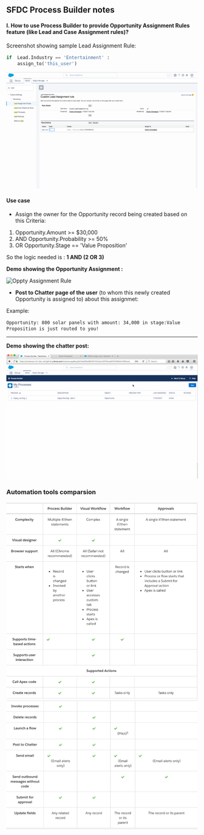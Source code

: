 ## SFDC Process Builder notes

#### I. How to use Process Builder to provide Opportunity Assignment Rules feature (like Lead and Case Assignment rules)?


Screenshot showing sample Lead Assignment Rule:

``` python
if  Lead.Industry == 'Entertainment' :
	assign_to('this_user')
```

![Lead Assignment Rule](./img/lead-assignment-rule.png)


#### Use case

- Assign the owner for the Opportunity record being created based on this Criteria:

1. Opportunity.Amount            >= $30,000
2. AND Opportunity.Probability   >=  50% 
3. OR Opportunity.Stage == 'Value Proposition'
	
So the logic needed is : **1 AND (2 OR 3)**


**Demo showing the Opportunity Assignment :**

![Oppty Assignment Rule](./img/oppty-routing-2.gif)


- **Post to Chatter page of the user** (to whom this newly created Opportunity is assigned to) about this assignmet:

Example:

```
Opportunity: 800 solar panels with amount: 34,000 in stage:Value Proposition is just routed to you!

```
<hr/>

**Demo showing the chatter post:**

![Oppty Assignment Rule](./img/oppty-routing-with-chatter-post.gif)

### Automation tools comparsion 

![Compare tools 1 ](./img/compare-0.png)
![Compare tools 2 ](./img/compare-1.png)

